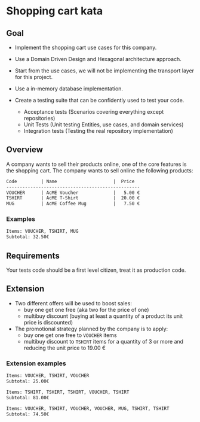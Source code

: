# Shopping cart kata

## Goal

- Implement the shopping cart use cases for this company.
- Use a Domain Driven Design and Hexagonal architecture approach.
- Start from the use cases, we will not be implementing the transport layer for this project.
- Use a in-memory database implementation.

- Create a testing suite that can be confidently used to test your code.
  - Acceptance tests (Scenarios covering everything except repositories)
  - Unit Tests (Unit testing Entities, use cases, and domain services)
  - Integration tests (Testing the real repository implementation)

## Overview

A company wants to sell their products online, one of the core features is the shopping cart.
The company wants to sell online the following products:

```txt
Code         | Name                     |  Price
--------------------------------------------------
VOUCHER      | AcME Voucher             |   5.00 €
TSHIRT       | AcME T-Shirt             |  20.00 €
MUG          | AcME Coffee Mug          |   7.50 €
```

### Examples

```txt
Items: VOUCHER, TSHIRT, MUG
Subtotal: 32.50€
```

## Requirements

Your tests code should be a first level citizen, treat it as production code.

## Extension

- Two different offers will be used to boost sales:
  - buy one get one free (aka two for the price of one)
  - multibuy discount (buying at least a quantity of a product its unit price is discounted)
- The promotional strategy planned by the company is to apply:
  - buy one get one free to `VOUCHER` items
  - multibuy discount to `TSHIRT` items for a quantity of 3 or more and reducing the unit price to 19.00 €

### Extension examples

```txt
Items: VOUCHER, TSHIRT, VOUCHER
Subtotal: 25.00€

Items: TSHIRT, TSHIRT, TSHIRT, VOUCHER, TSHIRT
Subtotal: 81.00€

Items: VOUCHER, TSHIRT, VOUCHER, VOUCHER, MUG, TSHIRT, TSHIRT
Subtotal: 74.50€
```
